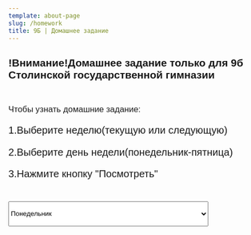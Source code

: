 ```yaml
---
template: about-page
slug: /homework
title: 9Б | Домашнее задание
---
```

<div class="Homework">
<h2>!Внимание!Домашнее задание только для 9б Столинской государственной гимназии</h2>
<br><p><big>Чтобы узнать домашние задание:<big></p>
<p>1.Выберите неделю(текущую или следующую)</p>
<p>2.Выберите день недели(понедельник-пятница)</p>
<p>3.Нажмите кнопку "Посмотреть" </p>

</br>
<!-- <p>Домашнего задания нет</p></br> -->



<form>
  <select  name="week" id="sa1" class="homework_menu" class="Homework">
    
       
<optgroup label="Текущая неделя">
        <option  value="05.09.2022 Сентябрь
            1.Химия-
            2.Всемирная история-
            3.Математика(пока алгебра)-№3,1
            4.Физика- повторить единицы СИ и как их преобразовывать
            5.Русский литература-
            6.Классный час-
            7.ВОВ(Великая Отечественная война (в контексте Второй мировой войны).)">Понедельник</option>
            <option  value="06.09.2022 Сентябрь
            1.Математика (пока не известно)-
            2.Англисский язык (Жанна Яраславовна)-
            2.Англисский язык (Татьяна Валерьевна)-
            3.Труды-
            4.Русский язык-
            5.Русская литература-
            6.Биология-
            7.География- ">Вторник</option>
            <option value="07.09.2022 Сентябрь
            1.Беларуская литература-
            2.Беларуская мова-
            3.Физкультура и здоровье-
            4.Русский язык-
            5.Математика(пока не известно)-
            6.Англисский язык(Жанна Яраславовна)-
            6.Англисский язык(Татьяна Валерьевна)-
            7.Англисский язык(Жанна Яраславовна)(повыш.)-">Среда</option>
            <option value="08.09.2022 Сентябрь
            1.География-
            2.История Беларуси-
            3.Химия-
            4.ЧЗС-
            5.Физика-
            6.Обществоведение-
            7.Искусство-">Четверг</option>
            <option value="09.09.2022 Сентябрь
            1.Физика-
            2.Беларуская мова-
            3.Математика(пока не известно)-
            4.Информатика(Жанна Ярославовна)-
            4.Англисский язык(Татьяна Валерьевна)-
            5.Информатика(Татьяна Валерьевна)-
            5.Англисский язык(Татьяна Валерьевна)-
            6.Физкультура и здоровье-
            7.Англисский язык(повыш.)-">Пятница</option>
          </optgroup>
         <!-- <optgroup label="Следующая неделя">
            <option  value="25.04.2022 Апрель
             1.Математика(Алгебра)-
             2.Физкультура и здоровье-
             3.Англисский язык(у группы Жанны Яраславовны)-
             3.Информатика(у группы Людмилы Михайловны)-
             3.Англисский язык(у группы Жанны Яраславовны)-
             4.Русский язык-
             5.Англисский язык(у группы Людмилы Михайловны)-
             5.Информатика(у группы Жанны Яраславовны)-
             6.Химия-
             7.Биология-">Понедельник</option>
             <option  value="26.04.2022 Апрель
             1.Физика-
             2.Математика(Геометрия)-
             3.Искусство-
             4.География-
             5.Беларуская мова-
             6.Беларуская литература- ">Вторник</option>
             <option value="27.04.2022 Апрель
             1.Биология-
             2.Всемирная История-
             3.Математика(Алгебра)-
             4.Физкультура и здоровье-
             5.Труды-
             6.Англисский язык(Жанна Яраславовна)-
             6.Англисский язык(Людмила Михайловна)-">Среда</option>
             <option value="28.04.2022 Апрель
             1.Беларуская мова-
             2.Руский язык-
             3.Русская литература-
             4.Математика(Геометрия)-
             5.История Беларуси-
             6.Химия-">Четверг</option>
             <option value="29.04.2022 Апрель
             1.Физкультура и здоровье-
             2.Физика-
             3.Математика(Алгебра)-
             4.География-
             5.Англисский язык(Жанна Яраславовна)-
             5.Англисский язык(Людмила Михайловна)-
             6.Русская литература-">Пятница</option>
           </optgroup> -->


      </select> 
	</form>
<input  type="button" onclick="f1()" value="Посмотреть" class="homework_button"> 
  <br>
<script>
function f1(){
var a=document.getElementById('sa1').value;
alert(a);
}
</script></br>

<style>
.alert {
    padding: 20px;
    background-color: #f44336;
    color: white;
}

.closebtn {
    margin-left: 15px;
    color: white;
    font-weight: bold;
    float: right;
    font-size: 22px;
    line-height: 20px;
    cursor: pointer;
    transition: 0.3s;
}

.closebtn:hover {
    color: black;
}
</style>
<style>
.homework_button{
    height:50px;
    width:400px;


}
.homework_button:hover, .homework_button:focus {
   border-color: rgba(82, 168, 236, 0.8);
   box-shadow: 0 1px 1px rgba(0, 0, 0, 0.075) inset, 0 0 8px rgba(82, 168, 236, 0.6);
   outline: 0 none;
}
.homework_menu{
    height:50px;
    width:400px;
}
</style>
<style>
.Homework{
    font-family: 'Franklin Gothic Medium', 'Arial Narrow', Arial, sans-serif;

}
.homework_menu{
    height:50px;
    width:400px;
}
</style>

![Домашнее задание](https://4esnok.by/wp-content/uploads/2021/09/ljobaz1vbnq.jpg "Домашнее задание")